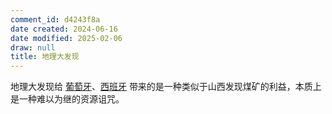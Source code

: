 ```yaml
---
comment_id: d4243f8a
date created: 2024-06-16
date modified: 2025-02-06
draw: null
title: 地理大发现
---
```

地理大发现给 [葡萄牙](葡萄牙.md)、[西班牙](西班牙.md) 带来的是一种类似于山西发现煤矿的利益，本质上是一种难以为继的资源诅咒。

<!-- more -->
